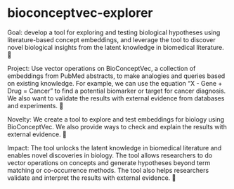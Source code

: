 # bioconceptvec-explorer

Goal: develop a tool for exploring and testing biological hypotheses using literature-based concept embeddings, and leverage the tool to discover novel biological insights from the latent knowledge in biomedical literature. 🧠

Project: Use vector operations on BioConceptVec, a collection of embeddings from PubMed abstracts, to make analogies and queries based on existing knowledge. For example, we can use the equation “X - Gene + Drug = Cancer” to find a potential biomarker or target for cancer diagnosis. We also want to validate the results with external evidence from databases and experiments. 🧪

Novelty: We create a tool to explore and test embeddings for biology using BioConceptVec. We also provide ways to check and explain the results with external evidence. 🔬

Impact: The tool unlocks the latent knowledge in biomedical literature and enables novel discoveries in biology. The tool allows researchers to do vector operations on concepts and generate hypotheses beyond term matching or co-occurrence methods. The tool also helps researchers validate and interpret the results with external evidence. 🚀
